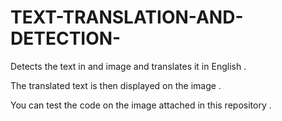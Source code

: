 # TEXT-TRANSLATION-AND-DETECTION-

Detects the text in and image and translates it in English .

The translated text is then displayed on the image .

You can test the code on the image attached in this repository .
